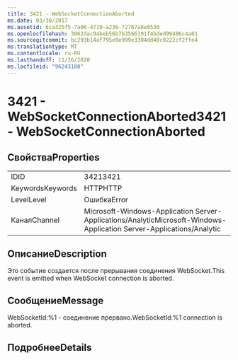 ```yaml
---
title: 3421 - WebSocketConnectionAborted
ms.date: 03/30/2017
ms.assetid: 6ca325f5-7a06-4719-a236-72767a8e0530
ms.openlocfilehash: 3062dac94beb56b7b3566191f4bded99486c4a01
ms.sourcegitcommit: bc293b14af795e0e999e3304dd40c0222cf2ffe4
ms.translationtype: MT
ms.contentlocale: ru-RU
ms.lasthandoff: 11/26/2020
ms.locfileid: "96243180"
---
```

# <a name="3421---websocketconnectionaborted"></a><span data-ttu-id="282d4-102">3421 - WebSocketConnectionAborted</span><span class="sxs-lookup"><span data-stu-id="282d4-102">3421 - WebSocketConnectionAborted</span></span>

## <a name="properties"></a><span data-ttu-id="282d4-103">Свойства</span><span class="sxs-lookup"><span data-stu-id="282d4-103">Properties</span></span>  
  
|||  
|-|-|  
|<span data-ttu-id="282d4-104">ID</span><span class="sxs-lookup"><span data-stu-id="282d4-104">ID</span></span>|<span data-ttu-id="282d4-105">3421</span><span class="sxs-lookup"><span data-stu-id="282d4-105">3421</span></span>|  
|<span data-ttu-id="282d4-106">Keywords</span><span class="sxs-lookup"><span data-stu-id="282d4-106">Keywords</span></span>|<span data-ttu-id="282d4-107">HTTP</span><span class="sxs-lookup"><span data-stu-id="282d4-107">HTTP</span></span>|  
|<span data-ttu-id="282d4-108">Level</span><span class="sxs-lookup"><span data-stu-id="282d4-108">Level</span></span>|<span data-ttu-id="282d4-109">Ошибка</span><span class="sxs-lookup"><span data-stu-id="282d4-109">Error</span></span>|  
|<span data-ttu-id="282d4-110">Канал</span><span class="sxs-lookup"><span data-stu-id="282d4-110">Channel</span></span>|<span data-ttu-id="282d4-111">Microsoft-Windows-Application Server-Applications/Analytic</span><span class="sxs-lookup"><span data-stu-id="282d4-111">Microsoft-Windows-Application Server-Applications/Analytic</span></span>|  
  
## <a name="description"></a><span data-ttu-id="282d4-112">Описание</span><span class="sxs-lookup"><span data-stu-id="282d4-112">Description</span></span>  

 <span data-ttu-id="282d4-113">Это событие создается после прерывания соединения WebSocket.</span><span class="sxs-lookup"><span data-stu-id="282d4-113">This event is emitted when WebSocket connection is aborted.</span></span>  
  
## <a name="message"></a><span data-ttu-id="282d4-114">Сообщение</span><span class="sxs-lookup"><span data-stu-id="282d4-114">Message</span></span>  

 <span data-ttu-id="282d4-115">WebSocketId:%1 - соединение прервано.</span><span class="sxs-lookup"><span data-stu-id="282d4-115">WebSocketId:%1 connection is aborted.</span></span>  
  
## <a name="details"></a><span data-ttu-id="282d4-116">Подробнее</span><span class="sxs-lookup"><span data-stu-id="282d4-116">Details</span></span>
